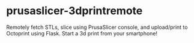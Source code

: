 # prusaslicer-3dprintremote
Remotely fetch STLs, slice using PrusaSlicer console, and upload/print to Octoprint using Flask. Start a 3d print from your smartphone!
